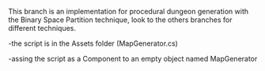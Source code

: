 This branch is an implementation for procedural dungeon generation with the Binary Space Partition technique, look to the others branches for different techniques.

-the script is in the Assets folder (MapGenerator.cs)

-assing the script as a Component to an empty object named MapGenerator

